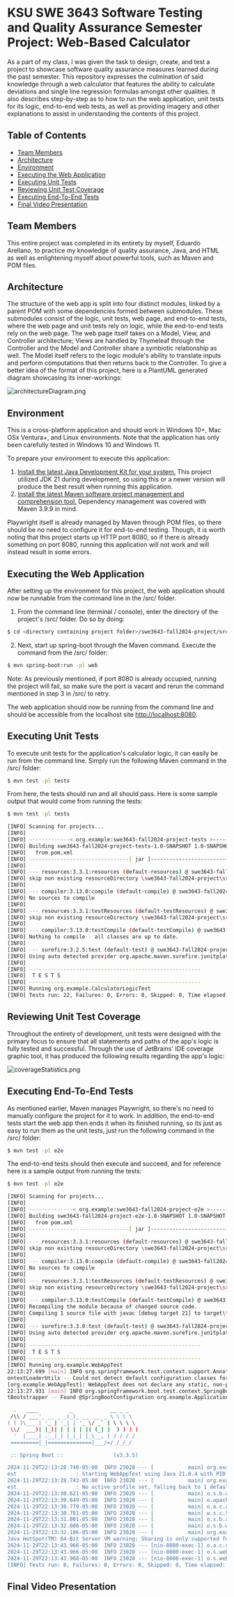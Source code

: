 
# KSU SWE 3643 Software Testing and Quality Assurance Semester Project: Web-Based Calculator
As a part of my class, I was given the task to design, create, and test a project to showcase software quality assurance measures learned during the past semester. This repository expresses the culmination of said knowledge through a web calculator that features the ability to calculate deviations and single line regression formulas amongst other qualities. It also describes step-by-step as to how to run the web application, unit tests for its logic, end-to-end web tests, as well as providing imagery and other explanations to assist in understanding the contents of this project.

## Table of Contents

- [Team Members](#team-members)
- [Architecture](#architecture)
- [Environment](#environment)
- [Executing the Web Application](#executing-the-web-application)
- [Executing Unit Tests](#executing-unit-tests)
- [Reviewing Unit Test Coverage](#reviewing-unit-test-coverage)
- [Executing End-To-End Tests](#executing-end-to-end-tests)
- [Final Video Presentation](#final-video-presentation)

## Team Members
This entire project was completed in its entirety by myself, Eduardo Arellano, to practice my knowledge of quality assurance, Java, and HTML as well as enlightening myself about powerful tools, such as Maven and POM files.

## Architecture
The structure of the web app is split into four distinct modules, linked by a parent POM with some dependencies formed between submodules. These submodules consist of the logic, unit tests, web page, and end-to-end tests, where the web page and unit tests rely on logic, while the end-to-end tests rely on the web page. The web page itself takes on a Model, View, and Controller architecture; Views are handled by Thymeleaf through the Controller and the Model and Controller share a symbiotic relationship as well. The Model itself refers to the logic module's ability to translate inputs and perform computations that then returns back to the Controller. To give a better idea of the format of this project, here is a PlantUML generated diagram showcasing its inner-workings:

<img src="architectureDiagram.png" alt="architectureDiagram.png"/>

## Environment
This is a cross-platform application and should work in Windows 10+, Mac OSx Ventura+, and Linux environments. Note that the application has only been carefully tested in Windows 10 and Windows 11.

To prepare your environment to execute this application:
 1. [Install the latest Java Development Kit for your system.](https://www.oracle.com/java/technologies/downloads/) This project utilized JDK 21 during development, so using this or a newer version will produce the best result when running this application.
 2. [Install the latest Maven software project management and comprehension tool.](https://maven.apache.org/download.cgi) Dependency management was covered with Maven 3.9.9 in mind.

Playwright itself is already managed by Maven through POM files, so there should be no need to configure it for end-to-end testing. Though, it is worth noting that this project starts up HTTP port 8080, so if there is already something on port 8080, running this application will not work and will instead result in some errors.

## Executing the Web Application
After setting up the environment for this project, the web application should now be runnable from the command line in the /src/ folder.
 1. From the command line (terminal / console), enter the directory of the project's /src/ folder. Do so by doing:
```bash
$ cd <directory containing project folder>/swe3643-fall2024-project/src
```
 2. Next, start up spring-boot through the Maven command. Execute the command from the /src/ folder:
```bash
$ mvn spring-boot:run -pl web
```

 Note: As previously mentioned, if port 8080 is already occupied, running the project will fail, so make sure the port is vacant and rerun the command mentioned in step 3 in /src/ to retry.
 
The web application should now be running from the command line and should be accessible from the localhost site [http://localhost:8080](http://localhost:8080).

## Executing Unit Tests
To execute unit tests for the application's calculator logic, it can easily be run from the command line. Simply run the following Maven command in the /src/ folder:
```bash
$ mvn test -pl tests
```

From here, the tests should run and all should pass. Here is some sample output that would come from running the tests:
```bash
$ mvn test -pl tests

[INFO] Scanning for projects...
[INFO] 
[INFO] -------------< org.example:swe3643-fall2024-project-tests >-------------
[INFO] Building swe3643-fall2024-project-tests-1.0-SNAPSHOT 1.0-SNAPSHOT
[INFO]   from pom.xml
[INFO] --------------------------------[ jar ]---------------------------------
[INFO] 
[INFO] --- resources:3.3.1:resources (default-resources) @ swe3643-fall2024-project-tests ---
[INFO] skip non existing resourceDirectory \swe3643-fall2024-project\src\tests\src\main\resources
[INFO] 
[INFO] --- compiler:3.13.0:compile (default-compile) @ swe3643-fall2024-project-tests ---
[INFO] No sources to compile
[INFO] 
[INFO] --- resources:3.3.1:testResources (default-testResources) @ swe3643-fall2024-project-tests ---
[INFO] skip non existing resourceDirectory \swe3643-fall2024-project\src\tests\src\test\resources
[INFO] 
[INFO] --- compiler:3.13.0:testCompile (default-testCompile) @ swe3643-fall2024-project-tests ---
[INFO] Nothing to compile - all classes are up to date.
[INFO] 
[INFO] --- surefire:3.2.5:test (default-test) @ swe3643-fall2024-project-tests ---
[INFO] Using auto detected provider org.apache.maven.surefire.junitplatform.JUnitPlatformProvider
[INFO] 
[INFO] -------------------------------------------------------
[INFO]  T E S T S
[INFO] -------------------------------------------------------
[INFO] Running org.example.CalculatorLogicTest
[INFO] Tests run: 22, Failures: 0, Errors: 0, Skipped: 0, Time elapsed: 0.086 s -- in org.example.CalculatorLogicTest
```

## Reviewing Unit Test Coverage
Throughout the entirety of development, unit tests were designed with the primary focus to ensure that all statements and paths of the app's logic is fully tested and successful. Through the use of JetBrains' IDE coverage graphic tool, it has produced the following results regarding the app's logic:

<img src="coverageStatistics.png" alt="coverageStatistics.png"/>

## Executing End-To-End Tests
As mentioned earlier, Maven manages Playwright, so there's no need to manually configure the project for it to work. In addition, the end-to-end tests start the web app then ends it when its finished running, so its just as easy to run them as the unit tests, just run the following command in the /src/ folder:
```bash
$ mvn test -pl e2e
```
The end-to-end tests should then execute and succeed, and for reference here is a sample output from running the tests:
```bash
$ mvn test -pl e2e

[INFO] Scanning for projects...
[INFO] 
[INFO] --------------< org.example:swe3643-fall2024-project-e2e >--------------    
[INFO] Building swe3643-fall2024-project-e2e-1.0-SNAPSHOT 1.0-SNAPSHOT
[INFO]   from pom.xml
[INFO] --------------------------------[ jar ]---------------------------------    
[INFO] 
[INFO] --- resources:3.3.1:resources (default-resources) @ swe3643-fall2024-project-e2e ---
[INFO] skip non existing resourceDirectory \swe3643-fall2024-project\src\e2e\src\main\resources
[INFO]
[INFO] --- compiler:3.13.0:compile (default-compile) @ swe3643-fall2024-project-e2e ---
[INFO] No sources to compile
[INFO]
[INFO] --- resources:3.3.1:testResources (default-testResources) @ swe3643-fall2024-project-e2e ---
[INFO] skip non existing resourceDirectory \swe3643-fall2024-project\src\e2e\src\test\resources
[INFO]
[INFO] --- compiler:3.13.0:testCompile (default-testCompile) @ swe3643-fall2024-project-e2e ---
[INFO] Recompiling the module because of changed source code.
[INFO] Compiling 1 source file with javac [debug target 21] to target\test-classes 
[INFO] 
[INFO] --- surefire:3.3.0:test (default-test) @ swe3643-fall2024-project-e2e ---   
[INFO] Using auto detected provider org.apache.maven.surefire.junitplatform.JUnitPlatformProvider
[INFO] 
[INFO] -------------------------------------------------------
[INFO]  T E S T S
[INFO] -------------------------------------------------------
[INFO] Running org.example.WebAppTest
22:13:27.699 [main] INFO org.springframework.test.context.support.AnnotationConfigC
ontextLoaderUtils -- Could not detect default configuration classes for test class 
[org.example.WebAppTest]: WebAppTest does not declare any static, non-private, non-final, nested classes annotated with @Configuration.
22:13:27.931 [main] INFO org.springframework.boot.test.context.SpringBootTestContex
tBootstrapper -- Found @SpringBootConfiguration org.example.Application for test class org.example.WebAppTest

  .   ____          _            __ _ _
 /\\ / ___'_ __ _ _(_)_ __  __ _ \ \ \ \
( ( )\___ | '_ | '_| | '_ \/ _` | \ \ \ \
 \\/  ___)| |_)| | | | | || (_| |  ) ) ) )
  '  |____| .__|_| |_|_| |_\__, | / / / /
 =========|_|==============|___/=/_/_/_/

 :: Spring Boot ::                (v3.3.5)

2024-11-29T22:13:28.740-05:00  INFO 23028 --- [           main] org.example.WebAppT
est                   : Starting WebAppTest using Java 21.0.4 with PID 23028
2024-11-29T22:13:28.743-05:00  INFO 23028 --- [           main] org.example.WebAppT
est                   : No active profile set, falling back to 1 default profile: "default"
2024-11-29T22:13:30.621-05:00  INFO 23028 --- [           main] o.s.b.w.embedded.tomcat.TomcatWebServer  : Tomcat initialized with port 8080 (http)
2024-11-29T22:13:30.649-05:00  INFO 23028 --- [           main] o.apache.catalina.core.StandardEngine    : Starting Servlet engine: [Apache Tomcat/10.1.31]
2024-11-29T22:13:30.779-05:00  INFO 23028 --- [           main] o.a.c.c.C.[Tomcat].[localhost].[/]       : Initializing Spring embedded WebApplicationContext
2024-11-29T22:13:30.781-05:00  INFO 23028 --- [           main] w.s.c.ServletWebServerApplicationContext : Root WebApplicationContext: initialization completed in 1998 ms
2024-11-29T22:13:31.001-05:00  INFO 23028 --- [           main] o.s.b.a.w.s.WelcomePageHandlerMapping    : Adding welcome page template: index
2024-11-29T22:13:32.086-05:00  INFO 23028 --- [           main] o.s.b.w.embedded.tomcat.TomcatWebServer  : Tomcat started on port 8080 (http) with context path '/'
2024-11-29T22:13:32.106-05:00  INFO 23028 --- [           main] org.example.WebAppTest                   : Started WebAppTest in 3.87 seconds (process running for 5.853)
Java HotSpot(TM) 64-Bit Server VM warning: Sharing is only supported for boot loader classes because bootstrap classpath has been appended
2024-11-29T22:13:43.966-05:00  INFO 23028 --- [nio-8080-exec-1] o.a.c.c.C.[Tomcat].[localhost].[/]       : Initializing Spring DispatcherServlet 'dispatcherServlet'
2024-11-29T22:13:43.966-05:00  INFO 23028 --- [nio-8080-exec-1] o.s.web.servlet.DispatcherServlet        : Initializing Servlet 'dispatcherServlet'
2024-11-29T22:13:43.968-05:00  INFO 23028 --- [nio-8080-exec-1] o.s.web.servlet.DispatcherServlet        : Completed initialization in 2 ms
[INFO] Tests run: 8, Failures: 0, Errors: 0, Skipped: 0, Time elapsed: 19.99 s -- in org.example.WebAppTest
```

## Final Video Presentation


